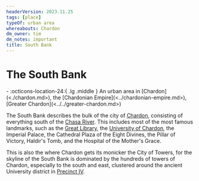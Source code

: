 ```yaml
---
headerVersion: 2023.11.25
tags: [place]
typeOf: urban area
whereabouts: Chardon
dm_owner: tim
dm_notes: important
title: South Bank
---
```

# The South Bank
<div class="grid cards ext-narrow-margin ext-one-column" markdown>
-    :octicons-location-24:{ .lg .middle } An urban area in [Chardon](<./chardon.md>), the [Chardonian Empire](<../chardonian-empire.md>), [Greater Chardon](<../../greater-chardon.md>)  
</div>


The South Bank describes the bulk of the city of [Chardon](<./chardon.md>), consisting of everything south of the [Chasa River](<../../../major-rivers/chasa-nahadi-watershed/chasa.md>). This includes most of the most famous landmarks, such as the [Great Library](<./great-library.md>), the [University of Chardon](<./university-of-chardon.md>), the Imperial Palace, the Cathedral Plaza of the Eight Divines, the Pillar of Victory, Haldir's Tomb, and the Hospital of the Mother's Grace. 

This is also the where Chardon gets its monicker the City of Towers, for the skyline of the South Bank is dominated by the hundreds of towers of Chardon, especially to the south and east, clustered around the ancient University district in [Precinct IV](<./precinct-iv.md>). 